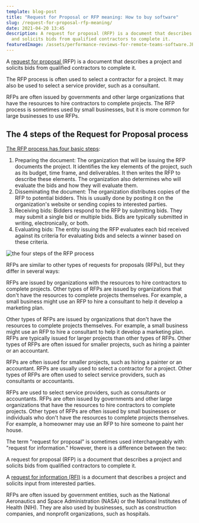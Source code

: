 ```yaml
---
template: blog-post
title: "Request for Proposal or RFP meaning: How to buy software"
slug: /request-for-proposal-rfp-meaning/
date: 2021-04-20 13:45
description: A request for proposal (RFP) is a document that describes a project
  and solicits bids from qualified contractors to complete it.
featuredImage: /assets/performance-reviews-for-remote-teams-software.JPG
---
```

A [request for proposal ](https://www.investopedia.com/terms/r/request-for-proposal.asp)(RFP) is a document that describes a project and solicits bids from qualified contractors to complete it.

The RFP process is often used to select a contractor for a project. It may also be used to select a service provider, such as a consultant.

RFPs are often issued by governments and other large organizations that have the resources to hire contractors to complete projects. The RFP process is sometimes used by small businesses, but it is more common for large businesses to use RFPs.

## The 4 steps of the Request for Proposal process

[The RFP process has four basic steps](https://en.wikipedia.org/wiki/Request_for_proposal):

1. Preparing the document: The organization that will be issuing the RFP documents the project. It identifies the key elements of the project, such as its budget, time frame, and deliverables. It then writes the RFP to describe these elements. The organization also determines who will evaluate the bids and how they will evaluate them.
2. Disseminating the document: The organization distributes copies of the RFP to potential bidders. This is usually done by posting it on the organization's website or sending copies to interested parties.
3. Receiving bids: Bidders respond to the RFP by submitting bids. They may submit a single bid or multiple bids. Bids are typically submitted in writing, electronically, or both.
4. Evaluating bids: The entity issuing the RFP evaluates each bid received against its criteria for evaluating bids and selects a winner based on these criteria.

![the four steps of the RFP process](https://lh6.googleusercontent.com/H48VVs8voXPrWkRDg0BqWowzvqTWUqVJmu5v3uMx29GxK8YrIQrkuuqt5fjATbcI5Ztl6bd70_m-L9YrwI0M_msXH1euNgNYzPdzwx41 "the four steps of the RFP process")

RFPs are similar to other types of requests for proposals (RFPs), but they differ in several ways:

RFPs are issued by organizations with the resources to hire contractors to complete projects. Other types of RFPs are issued by organizations that don't have the resources to complete projects themselves. For example, a small business might use an RFP to hire a consultant to help it develop a marketing plan.

Other types of RFPs are issued by organizations that don't have the resources to complete projects themselves. For example, a small business might use an RFP to hire a consultant to help it develop a marketing plan. RFPs are typically issued for larger projects than other types of RFPs. Other types of RFPs are often issued for smaller projects, such as hiring a painter or an accountant.

RFPs are often issued for smaller projects, such as hiring a painter or an accountant. RFPs are usually used to select a contractor for a project. Other types of RFPs are often used to select service providers, such as consultants or accountants.

RFPs are used to select service providers, such as consultants or accountants. RFPs are often issued by governments and other large organizations that have the resources to hire contractors to complete projects. Other types of RFPs are often issued by small businesses or individuals who don't have the resources to complete projects themselves. For example, a homeowner may use an RFP to hire someone to paint her house.

The term "request for proposal" is sometimes used interchangeably with "request for information." However, there is a difference between the two:

A request for proposal (RFP) is a document that describes a project and solicits bids from qualified contractors to complete it.

A [request for information (RFI)](https://www.iup.edu/procurement/howto/request-for-information-(rfi)/#:~:text=The%20RFI%20is%20a%20solicitation,to%20specific%20requisitions%20for%20items.) is a document that describes a project and solicits input from interested parties.

RFPs are often issued by government entities, such as the National Aeronautics and Space Administration (NASA) or the National Institutes of Health (NIH). They are also used by businesses, such as construction companies, and nonprofit organizations, such as hospitals.